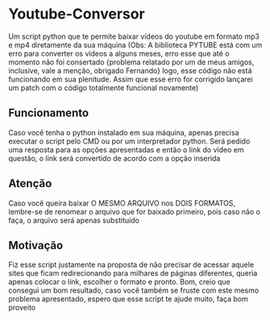 # Youtube-Conversor
Um script python que te permite baixar vídeos do youtube em formato mp3 e mp4 diretamente da sua máquina
(Obs: A biblioteca PYTUBE está com um erro para converter os vídeos a alguns meses, erro esse que até o momento não foi consertado {problema relatado por um de meus amigos, inclusive, vale a menção, obrigado Fernando}
logo, esse código não está funcionando em sua plenitude. Assim que esse erro for corrigido lançarei um patch com o código totalmente funcional novamente)

## Funcionamento
Caso você tenha o python instalado em sua máquina, apenas precisa executar o script pelo CMD ou por um interpretador python.
Será pedido uma resposta para as opções apresentadas e então o link do vídeo em questão, o link será convertido de acordo com a opção inserida

## Atenção
Caso você queira baixar O MESMO ARQUIVO nos DOIS FORMATOS, lembre-se de renomear o arquivo que for baixado primeiro, pois caso não o faça, o arquivo será apenas substituído

## Motivação
Fiz esse script justamente na proposta de não precisar de acessar aquele sites que ficam redirecionando para milhares de páginas diferentes, queria apenas colocar o link, escolher o formato e pronto. Bom, creio que consegui um bom resultado, caso você também se fruste com este mesmo problema apresentado, espero que esse script te ajude muito, faça bom proveito
